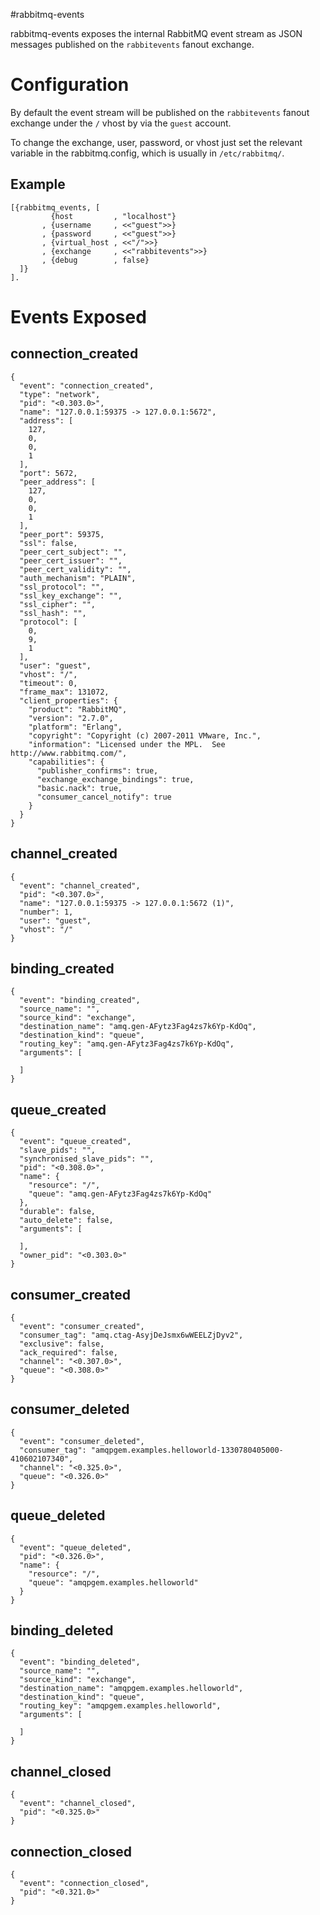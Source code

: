 #rabbitmq-events

rabbitmq-events exposes the internal RabbitMQ event stream as JSON
messages published on the ``rabbitevents`` fanout exchange.

# Configuration

By default the event stream will be published on the ``rabbitevents``
fanout exchange under the ``/`` vhost by via the ``guest`` account.

To change the exchange, user, password, or vhost just set the relevant
variable in the rabbitmq.config, which is usually in ``/etc/rabbitmq/``.

## Example

    [{rabbitmq_events, [ 
             {host         , "localhost"}
           , {username     , <<"guest">>}
           , {password     , <<"guest">>}
           , {virtual_host , <<"/">>}
           , {exchange     , <<"rabbitevents">>}
           , {debug        , false}
      ]}
    ].


# Events Exposed

## connection_created

    {
      "event": "connection_created",
      "type": "network",
      "pid": "<0.303.0>",
      "name": "127.0.0.1:59375 -> 127.0.0.1:5672",
      "address": [
        127,
        0,
        0,
        1
      ],
      "port": 5672,
      "peer_address": [
        127,
        0,
        0,
        1
      ],
      "peer_port": 59375,
      "ssl": false,
      "peer_cert_subject": "",
      "peer_cert_issuer": "",
      "peer_cert_validity": "",
      "auth_mechanism": "PLAIN",
      "ssl_protocol": "",
      "ssl_key_exchange": "",
      "ssl_cipher": "",
      "ssl_hash": "",
      "protocol": [
        0,
        9,
        1
      ],
      "user": "guest",
      "vhost": "/",
      "timeout": 0,
      "frame_max": 131072,
      "client_properties": {
        "product": "RabbitMQ",
        "version": "2.7.0",
        "platform": "Erlang",
        "copyright": "Copyright (c) 2007-2011 VMware, Inc.",
        "information": "Licensed under the MPL.  See http://www.rabbitmq.com/",
        "capabilities": {
          "publisher_confirms": true,
          "exchange_exchange_bindings": true,
          "basic.nack": true,
          "consumer_cancel_notify": true
        }
      }
    }

## channel_created

    {
      "event": "channel_created",
      "pid": "<0.307.0>",
      "name": "127.0.0.1:59375 -> 127.0.0.1:5672 (1)",
      "number": 1,
      "user": "guest",
      "vhost": "/"
    }

## binding_created

    {
      "event": "binding_created",
      "source_name": "",
      "source_kind": "exchange",
      "destination_name": "amq.gen-AFytz3Fag4zs7k6Yp-KdOq",
      "destination_kind": "queue",
      "routing_key": "amq.gen-AFytz3Fag4zs7k6Yp-KdOq",
      "arguments": [

      ]
    }

## queue_created

    {
      "event": "queue_created",
      "slave_pids": "",
      "synchronised_slave_pids": "",
      "pid": "<0.308.0>",
      "name": {
        "resource": "/",
        "queue": "amq.gen-AFytz3Fag4zs7k6Yp-KdOq"
      },
      "durable": false,
      "auto_delete": false,
      "arguments": [

      ],
      "owner_pid": "<0.303.0>"
    }

## consumer_created

    {
      "event": "consumer_created",
      "consumer_tag": "amq.ctag-AsyjDeJsmx6wWEELZjDyv2",
      "exclusive": false,
      "ack_required": false,
      "channel": "<0.307.0>",
      "queue": "<0.308.0>"
    }

## consumer_deleted

    {
      "event": "consumer_deleted",
      "consumer_tag": "amqpgem.examples.helloworld-1330780405000-410602107340",
      "channel": "<0.325.0>",
      "queue": "<0.326.0>"
    }

## queue_deleted

    {
      "event": "queue_deleted",
      "pid": "<0.326.0>",
      "name": {
        "resource": "/",
        "queue": "amqpgem.examples.helloworld"
      }
    }

## binding_deleted

    {
      "event": "binding_deleted",
      "source_name": "",
      "source_kind": "exchange",
      "destination_name": "amqpgem.examples.helloworld",
      "destination_kind": "queue",
      "routing_key": "amqpgem.examples.helloworld",
      "arguments": [

      ]
    }

## channel_closed

    {
      "event": "channel_closed",
      "pid": "<0.325.0>"
    }

## connection_closed

    {
      "event": "connection_closed",
      "pid": "<0.321.0>"
    }

